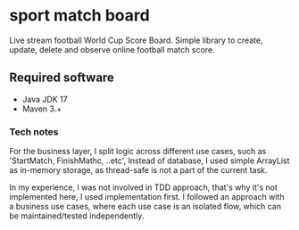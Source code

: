 # sport match board
 Live stream football World Cup Score Board.
 Simple library to create, update, delete and observe online football match score.

## Required software
- Java JDK 17
- Maven 3.+


### Tech notes
For the business layer, I split logic across different use cases, such as 'StartMatch, FinishMathc, ..etc',
Instead of database, I used simple ArrayList as in-memory storage, as thread-safe is not a part of the current task.

In my experience, I was not involved in TDD approach, that's why it's not implemented here, I used implementation first.
I followed an approach with a business use cases, where each use case is an isolated flow, which can be maintained/tested independently.

